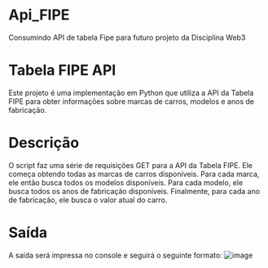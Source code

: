 # Api_FIPE
Consumindo API de tabela Fipe para futuro projeto da Disciplina Web3

# Tabela FIPE API
Este projeto é uma implementação em Python que utiliza a API da Tabela FIPE para obter informações sobre marcas de carros, modelos e anos de fabricação.

# Descrição
O script faz uma série de requisições GET para a API da Tabela FIPE. Ele começa obtendo todas as marcas de carros disponíveis. Para cada marca, ele então busca todos os modelos disponíveis. Para cada modelo, ele busca todos os anos de fabricação disponíveis. Finalmente, para cada ano de fabricação, ele busca o valor atual do carro.

# Saída
A saída será impressa no console e seguirá o seguinte formato:
![image](https://github.com/vininigra/Api_FIPE/assets/111812339/5699f3eb-7c1b-424b-b284-48456cd75b80)

